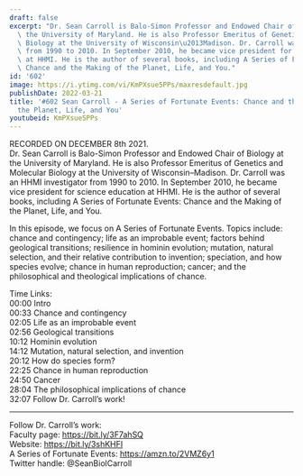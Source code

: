 ```yaml
---
draft: false
excerpt: "Dr. Sean Carroll is Balo-Simon Professor and Endowed Chair of Biology at\
  \ the University of Maryland. He is also Professor Emeritus of Genetics and Molecular\
  \ Biology at the University of Wisconsin\u2013Madison. Dr. Carroll was an HHMI investigator\
  \ from 1990 to 2010. In September 2010, he became vice president for science education\
  \ at HHMI. He is the author of several books, including A Series of Fortunate Events:\
  \ Chance and the Making of the Planet, Life, and You."
id: '602'
image: https://i.ytimg.com/vi/KmPXsue5PPs/maxresdefault.jpg
publishDate: 2022-03-21
title: '#602 Sean Carroll - A Series of Fortunate Events: Chance and the Making of
  the Planet, Life, and You'
youtubeid: KmPXsue5PPs
---
```

<div class="timelinks">

RECORDED ON DECEMBER 8th 2021.  
Dr. Sean Carroll is Balo-Simon Professor and Endowed Chair of Biology at the University of Maryland. He is also Professor Emeritus of Genetics and Molecular Biology at the University of Wisconsin–Madison. Dr. Carroll was an HHMI investigator from 1990 to 2010. In September 2010, he became vice president for science education at HHMI. He is the author of several books, including A Series of Fortunate Events: Chance and the Making of the Planet, Life, and You.

In this episode, we focus on A Series of Fortunate Events. Topics include: chance and contingency; life as an improbable event; factors behind geological transitions; resilience in hominin evolution; mutation, natural selection, and their relative contribution to invention; speciation, and how species evolve; chance in human reproduction; cancer; and the philosophical and theological implications of chance.

Time Links:  
<time>00:00</time> Intro  
<time>00:33</time> Chance and contingency  
<time>02:05</time> Life as an improbable event  
<time>02:56</time> Geological transitions  
<time>10:12</time> Hominin evolution  
<time>14:12</time> Mutation, natural selection, and invention  
<time>20:12</time> How do species form?  
<time>22:25</time> Chance in human reproduction  
<time>24:50</time> Cancer  
<time>28:04</time> The philosophical implications of chance  
<time>32:07</time> Follow Dr. Carroll’s work!

---

Follow Dr. Carroll’s work:  
Faculty page: https://bit.ly/3F7ahSQ  
Website: https://bit.ly/3shKHFI  
A Series of Fortunate Events: https://amzn.to/2VMZ6y1  
Twitter handle: @SeanBiolCarroll
</div>

